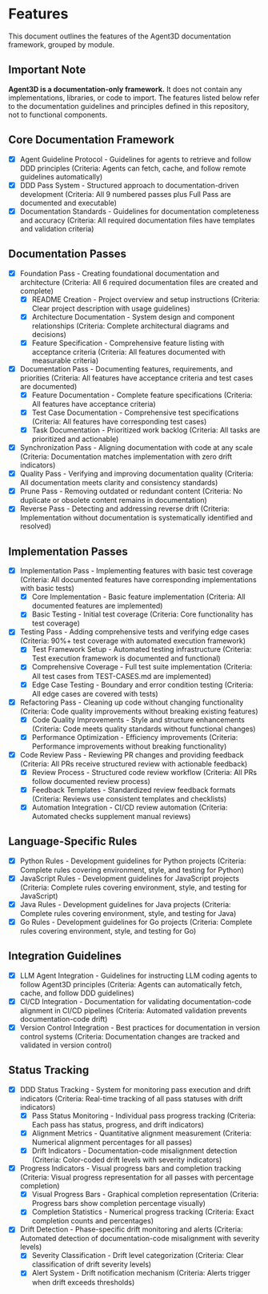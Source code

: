 # Features

This document outlines the features of the Agent3D documentation framework, grouped by module.

## Important Note

**Agent3D is a documentation-only framework.** It does not contain any implementations, libraries, or code to import. The features listed below refer to the documentation guidelines and principles defined in this repository, not to functional components.

## Core Documentation Framework

- [x] Agent Guideline Protocol - Guidelines for agents to retrieve and follow DDD principles (Criteria: Agents can fetch, cache, and follow remote guidelines automatically)
- [x] DDD Pass System - Structured approach to documentation-driven development (Criteria: All 9 numbered passes plus Full Pass are documented and executable)
- [x] Documentation Standards - Guidelines for documentation completeness and accuracy (Criteria: All required documentation files have templates and validation criteria)

## Documentation Passes

- [x] Foundation Pass - Creating foundational documentation and architecture (Criteria: All 6 required documentation files are created and complete)
  - [x] README Creation - Project overview and setup instructions (Criteria: Clear project description with usage guidelines)
  - [x] Architecture Documentation - System design and component relationships (Criteria: Complete architectural diagrams and decisions)
  - [x] Feature Specification - Comprehensive feature listing with acceptance criteria (Criteria: All features documented with measurable criteria)
- [x] Documentation Pass - Documenting features, requirements, and priorities (Criteria: All features have acceptance criteria and test cases are documented)
  - [x] Feature Documentation - Complete feature specifications (Criteria: All features have acceptance criteria)
  - [x] Test Case Documentation - Comprehensive test specifications (Criteria: All features have corresponding test cases)
  - [x] Task Documentation - Prioritized work backlog (Criteria: All tasks are prioritized and actionable)
- [x] Synchronization Pass - Aligning documentation with code at any scale (Criteria: Documentation matches implementation with zero drift indicators)
- [x] Quality Pass - Verifying and improving documentation quality (Criteria: All documentation meets clarity and consistency standards)
- [x] Prune Pass - Removing outdated or redundant content (Criteria: No duplicate or obsolete content remains in documentation)
- [x] Reverse Pass - Detecting and addressing reverse drift (Criteria: Implementation without documentation is systematically identified and resolved)

## Implementation Passes

- [x] Implementation Pass - Implementing features with basic test coverage (Criteria: All documented features have corresponding implementations with basic tests)
  - [x] Core Implementation - Basic feature implementation (Criteria: All documented features are implemented)
  - [x] Basic Testing - Initial test coverage (Criteria: Core functionality has test coverage)
- [x] Testing Pass - Adding comprehensive tests and verifying edge cases (Criteria: 90%+ test coverage with automated execution framework)
  - [x] Test Framework Setup - Automated testing infrastructure (Criteria: Test execution framework is documented and functional)
  - [x] Comprehensive Coverage - Full test suite implementation (Criteria: All test cases from TEST-CASES.md are implemented)
  - [x] Edge Case Testing - Boundary and error condition testing (Criteria: All edge cases are covered with tests)
- [x] Refactoring Pass - Cleaning up code without changing functionality (Criteria: Code quality improvements without breaking existing features)
  - [x] Code Quality Improvements - Style and structure enhancements (Criteria: Code meets quality standards without functional changes)
  - [x] Performance Optimization - Efficiency improvements (Criteria: Performance improvements without breaking functionality)
- [x] Code Review Pass - Reviewing PR changes and providing feedback (Criteria: All PRs receive structured review with actionable feedback)
  - [x] Review Process - Structured code review workflow (Criteria: All PRs follow documented review process)
  - [x] Feedback Templates - Standardized review feedback formats (Criteria: Reviews use consistent templates and checklists)
  - [x] Automation Integration - CI/CD review automation (Criteria: Automated checks supplement manual reviews)

## Language-Specific Rules

- [x] Python Rules - Development guidelines for Python projects (Criteria: Complete rules covering environment, style, and testing for Python)
- [x] JavaScript Rules - Development guidelines for JavaScript projects (Criteria: Complete rules covering environment, style, and testing for JavaScript)
- [x] Java Rules - Development guidelines for Java projects (Criteria: Complete rules covering environment, style, and testing for Java)
- [x] Go Rules - Development guidelines for Go projects (Criteria: Complete rules covering environment, style, and testing for Go)

## Integration Guidelines

- [x] LLM Agent Integration - Guidelines for instructing LLM coding agents to follow Agent3D principles (Criteria: Agents can automatically fetch, cache, and follow DDD guidelines)
- [x] CI/CD Integration - Documentation for validating documentation-code alignment in CI/CD pipelines (Criteria: Automated validation prevents documentation-code drift)
- [x] Version Control Integration - Best practices for documentation in version control systems (Criteria: Documentation changes are tracked and validated in version control)

## Status Tracking

- [x] DDD Status Tracking - System for monitoring pass execution and drift indicators (Criteria: Real-time tracking of all pass statuses with drift indicators)
  - [x] Pass Status Monitoring - Individual pass progress tracking (Criteria: Each pass has status, progress, and drift indicators)
  - [x] Alignment Metrics - Quantitative alignment measurement (Criteria: Numerical alignment percentages for all passes)
  - [x] Drift Indicators - Documentation-code misalignment detection (Criteria: Color-coded drift levels with severity indicators)
- [x] Progress Indicators - Visual progress bars and completion tracking (Criteria: Visual progress representation for all passes with percentage completion)
  - [x] Visual Progress Bars - Graphical completion representation (Criteria: Progress bars show completion percentage visually)
  - [x] Completion Statistics - Numerical progress tracking (Criteria: Exact completion counts and percentages)
- [x] Drift Detection - Phase-specific drift monitoring and alerts (Criteria: Automated detection of documentation-code misalignment with severity levels)
  - [x] Severity Classification - Drift level categorization (Criteria: Clear classification of drift severity levels)
  - [x] Alert System - Drift notification mechanism (Criteria: Alerts trigger when drift exceeds thresholds)
